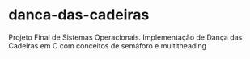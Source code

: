 # danca-das-cadeiras
Projeto Final de Sistemas Operacionais. Implementação de Dança das Cadeiras em C com conceitos de semáforo e multitheading
